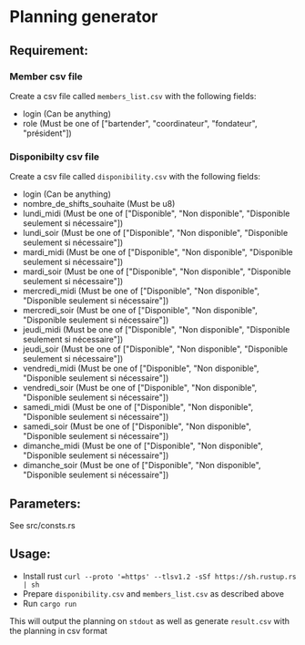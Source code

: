# Planning generator

## Requirement:
### Member csv file
Create a csv file called `members_list.csv` with the following fields:
- login (Can be anything)
- role (Must be one of ["bartender", "coordinateur", "fondateur", "président"])

### Disponibilty csv file
Create a csv file called `disponibility.csv` with the following fields:
- login (Can be anything)
- nombre_de_shifts_souhaite (Must be u8)
- lundi_midi (Must be one of ["Disponible", "Non disponible", "Disponible seulement si nécessaire"])
- lundi_soir (Must be one of ["Disponible", "Non disponible", "Disponible seulement si nécessaire"])
- mardi_midi (Must be one of ["Disponible", "Non disponible", "Disponible seulement si nécessaire"])
- mardi_soir (Must be one of ["Disponible", "Non disponible", "Disponible seulement si nécessaire"])
- mercredi_midi (Must be one of ["Disponible", "Non disponible", "Disponible seulement si nécessaire"])
- mercredi_soir (Must be one of ["Disponible", "Non disponible", "Disponible seulement si nécessaire"])
- jeudi_midi (Must be one of ["Disponible", "Non disponible", "Disponible seulement si nécessaire"])
- jeudi_soir (Must be one of ["Disponible", "Non disponible", "Disponible seulement si nécessaire"])
- vendredi_midi (Must be one of ["Disponible", "Non disponible", "Disponible seulement si nécessaire"])
- vendredi_soir (Must be one of ["Disponible", "Non disponible", "Disponible seulement si nécessaire"])
- samedi_midi (Must be one of ["Disponible", "Non disponible", "Disponible seulement si nécessaire"])
- samedi_soir (Must be one of ["Disponible", "Non disponible", "Disponible seulement si nécessaire"])
- dimanche_midi (Must be one of ["Disponible", "Non disponible", "Disponible seulement si nécessaire"])
- dimanche_soir (Must be one of ["Disponible", "Non disponible", "Disponible seulement si nécessaire"])


## Parameters:
See src/consts.rs

## Usage:
- Install rust `curl --proto '=https' --tlsv1.2 -sSf https://sh.rustup.rs | sh`
- Prepare `disponibility.csv` and `members_list.csv` as described above
- Run `cargo run`

This will output the planning on `stdout` as well as generate `result.csv` with the planning in
csv format
